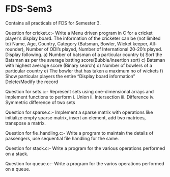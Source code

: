 # FDS-Sem3
Contains all practicals of FDS for Semester 3.

Question for cricket.c:-
Write a Menu driven program in C for a cricket player’s display board. The information of the 
cricketer can be (not limited to) Name, Age, Country, Category (Batsman, Bowler, Wicket keeper, 
All-rounder), Number of ODI’s played, Number of International 20-20’s played. Display 
following.
a) Number of batsman of a particular country 
b) Sort the Batsman as per the average batting score(Bubble/insertion sort)
c) Batsman with highest average score (Binary search)
d) Number of bowlers of a particular country 
e) The bowler that has taken a maximum no of wickets 
f) Show particular players the entire “Display board information”
Delete/Modify the record

Question for sets.c:-
Represent sets using one-dimensional arrays and implement functions to perform 
i. Union
ii. Intersection
iii. Difference
iv. Symmetric difference of two sets

Question for sparse.c:-
Implement a sparse matrix with operations like initialize empty sparse matrix, insert an element, 
add two matrices, transpose a matrix.

Question for fie_handling.c:-
Write a program to maintain the details of passengers, use sequential file handling for the same.

Question for stack.c:-
Write a program for the various operations performed on a stack.

Question for queue.c:-
Write a program for the varios operations performed on a queue.
